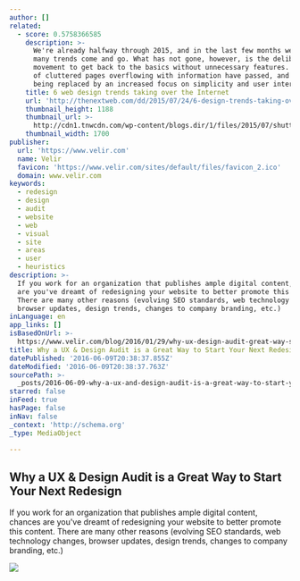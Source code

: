 ```yaml
---
author: []
related:
  - score: 0.5758366585
    description: >-
      We're already halfway through 2015, and in the last few months we've seen
      many trends come and go. What has not gone, however, is the deliberate
      movement to get back to the basics without unnecessary features. The days
      of cluttered pages overflowing with information have passed, and they're
      being replaced by an increased focus on simplicity and user interface.
    title: 6 web design trends taking over the Internet
    url: 'http://thenextweb.com/dd/2015/07/24/6-design-trends-taking-over-the-web/'
    thumbnail_height: 1188
    thumbnail_url: >-
      http://cdn1.tnwcdn.com/wp-content/blogs.dir/1/files/2015/07/shutterstock_272654909.jpg
    thumbnail_width: 1700
publisher:
  url: 'https://www.velir.com'
  name: Velir
  favicon: 'https://www.velir.com/sites/default/files/favicon_2.ico'
  domain: www.velir.com
keywords:
  - redesign
  - design
  - audit
  - website
  - web
  - visual
  - site
  - areas
  - user
  - heuristics
description: >-
  If you work for an organization that publishes ample digital content, chances
  are you've dreamt of redesigning your website to better promote this content.
  There are many other reasons (evolving SEO standards, web technology changes,
  browser updates, design trends, changes to company branding, etc.)
inLanguage: en
app_links: []
isBasedOnUrl: >-
  https://www.velir.com/blog/2016/01/29/why-ux-design-audit-great-way-start-your-next-redesign
title: Why a UX & Design Audit is a Great Way to Start Your Next Redesign
datePublished: '2016-06-09T20:38:37.855Z'
dateModified: '2016-06-09T20:38:37.763Z'
sourcePath: >-
  _posts/2016-06-09-why-a-ux-and-design-audit-is-a-great-way-to-start-your-next-re.md
starred: false
inFeed: true
hasPage: false
inNav: false
_context: 'http://schema.org'
_type: MediaObject

---
```

<article style=""><h1>Why a UX &amp; Design Audit is a Great Way to Start Your Next Redesign</h1><p>If you work for an organization that publishes ample digital content, chances are you've dreamt of redesigning your website to better promote this content. There are many other reasons (evolving SEO standards, web technology changes, browser updates, design trends, changes to company branding, etc.)</p><img src="https://www.velir.com/sites/default/files/styles/image_panel_large/public/Why%20a%20UX-Design%20Audit%20is%20a%20Great%20Way%20to%20Start%20Your%20Next%20Redesign%20-%20Best%20Practices.jpg?itok=JpkeSYaW" /></article>